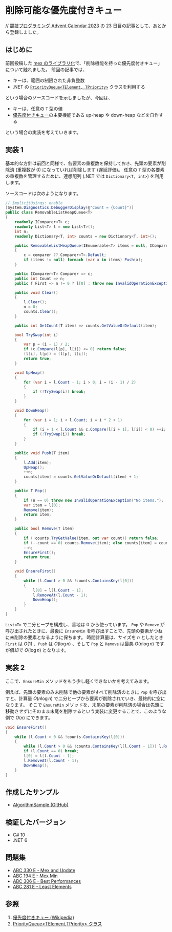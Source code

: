 # 削除可能な優先度付きキュー

// [競技プログラミング Advent Calendar 2023](https://qiita.com/advent-calendar/2023/kyopro) の 23 日目の記事として、あとから登録しました。

## はじめに
前回投稿した [mex のライブラリ化](Mex-Multiset.md)で、「削除機能を持った優先度付きキュー」について触れました。
前回の記事では、
- キーは、範囲の制限された非負整数
- .NET の [`PriorityQueue<TElement, TPriority>`](https://learn.microsoft.com/dotnet/api/system.collections.generic.priorityqueue-2) クラスを利用する

という場合のソースコードを示しましたが、今回は、
- キーは、任意の `T` 型の値
- [優先度付きキュー](https://t.co/hRIyIbXAmC)の主要機能である up-heap や down-heap などを自作する

という場合の実装を考えていきます。

## 実装 1
基本的な方針は前回と同様で、各要素の重複数を保持しておき、先頭の要素が削除済 (重複数が 0) になっていれば削除します (遅延評価)。
任意の `T` 型の各要素の重複数を管理するために、連想配列 (.NET では `Dictionary<T, int>`) を利用します。

ソースコードは次のようになります。

```csharp:RemovableListHeapQueue.cs
// ImplicitUsings: enable
[System.Diagnostics.DebuggerDisplay(@"Count = {Count}")]
public class RemovableListHeapQueue<T>
{
	readonly IComparer<T> c;
	readonly List<T> l = new List<T>();
	int n;
	readonly Dictionary<T, int> counts = new Dictionary<T, int>();

	public RemovableListHeapQueue(IEnumerable<T> items = null, IComparer<T> comparer = null)
	{
		c = comparer ?? Comparer<T>.Default;
		if (items != null) foreach (var x in items) Push(x);
	}

	public IComparer<T> Comparer => c;
	public int Count => n;
	public T First => n != 0 ? l[0] : throw new InvalidOperationException("No items.");

	public void Clear()
	{
		l.Clear();
		n = 0;
		counts.Clear();
	}

	public int GetCount(T item) => counts.GetValueOrDefault(item);

	bool TrySwap(int i)
	{
		var p = (i - 1) / 2;
		if (c.Compare(l[p], l[i]) <= 0) return false;
		(l[i], l[p]) = (l[p], l[i]);
		return true;
	}

	void UpHeap()
	{
		for (var i = l.Count - 1; i > 0; i = (i - 1) / 2)
		{
			if (!TrySwap(i)) break;
		}
	}

	void DownHeap()
	{
		for (var i = 1; i < l.Count; i = i * 2 + 1)
		{
			if (i + 1 < l.Count && c.Compare(l[i + 1], l[i]) < 0) ++i;
			if (!TrySwap(i)) break;
		}
	}

	public void Push(T item)
	{
		l.Add(item);
		UpHeap();
		++n;
		counts[item] = counts.GetValueOrDefault(item) + 1;
	}

	public T Pop()
	{
		if (n == 0) throw new InvalidOperationException("No items.");
		var item = l[0];
		Remove(item);
		return item;
	}

	public bool Remove(T item)
	{
		if (!counts.TryGetValue(item, out var count)) return false;
		if (--count == 0) counts.Remove(item); else counts[item] = count;
		--n;
		EnsureFirst();
		return true;
	}

	void EnsureFirst()
	{
		while (l.Count > 0 && !counts.ContainsKey(l[0]))
		{
			l[0] = l[l.Count - 1];
			l.RemoveAt(l.Count - 1);
			DownHeap();
		}
	}
}
```

`List<T>` で二分ヒープを構成し、番地は 0 から使っています。
`Pop` や `Remove` が呼び出されたときに、最後に `EnsureMin` を呼び出すことで、先頭の要素がつねに未削除の要素となるように保ちます。
時間計算量は、サイズを $n$ としたとき `First` は $O(1)$ 、`Push` は $O( \log n)$ 、そして `Pop` と `Remove` は最悪 $O(n \log n)$ ですが償却で $O( \log n)$ となります。

## 実装 2
ここで、`EnsureMin` メソッドをもう少し軽くできないかを考えてみます。

例えば、先頭の要素のみ未削除で他の要素がすべて削除済のときに `Pop` を呼び出すと、計算量 $O(n \log n)$ で二分ヒープから要素が削除されていき、最終的に空になります。
そこで `EnsureMin` メソッドを、末尾の要素が削除済の場合は先頭に移動させずにそのまま末尾を削除するという実装に変更することで、このような例で $O(n)$ にできます。

```csharp
void EnsureFirst()
{
	while (l.Count > 0 && !counts.ContainsKey(l[0]))
	{
		while (l.Count > 0 && !counts.ContainsKey(l[l.Count - 1])) l.RemoveAt(l.Count - 1);
		if (l.Count == 0) break;
		l[0] = l[l.Count - 1];
		l.RemoveAt(l.Count - 1);
		DownHeap();
	}
}
```

## 作成したサンプル
- [AlgorithmSample (GitHub)](https://github.com/sakapon/Samples-2020/tree/master/AlgorithmSample/AlgorithmLib10/DataTrees/PQ)

## 検証したバージョン
- C# 10
- .NET 6

## 問題集
- [ABC 330 E - Mex and Update](https://atcoder.jp/contests/abc330/tasks/abc330_e)
- [ABC 194 E - Mex Min](https://atcoder.jp/contests/abc194/tasks/abc194_e)
- [ABC 306 E - Best Performances](https://atcoder.jp/contests/abc306/tasks/abc306_e)
- [ABC 281 E - Least Elements](https://atcoder.jp/contests/abc281/tasks/abc281_e)

## 参照
1. [優先度付きキュー (Wikipedia)](https://t.co/hRIyIbXAmC)
1. [PriorityQueue\<TElement,TPriority\> クラス](https://learn.microsoft.com/dotnet/api/system.collections.generic.priorityqueue-2)
